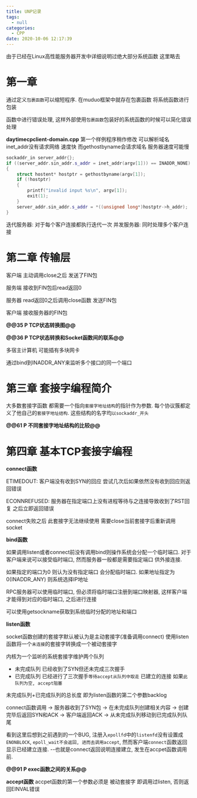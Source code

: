 ```yaml
---
title: UNP记录
tags:
  - null
categories:
  - CPP
date: 2020-10-06 12:17:39
---
```


由于已经在Linux高性能服务器开发中详细说明过绝大部分系统函数 这里略去

# 第一章

通过定义`包裹函数`可以缩短程序. 在muduo框架中就存在包裹函数 将系统函数进行包装

函数中进行错误处理, 这样外部使用`包裹函数`包装好的系统函数的时候可以简化错误处理


**daytimecpclient-domain.cpp**
第一个样例程序稍作修改 可以解析域名  inet_addr没有请求网络 速度快 而gethostbyname会请求域名
服务器速度可能慢
```c++
sockaddr_in server_addr{};
if ((server_addr.sin_addr.s_addr = inet_addr(argv[1])) == INADDR_NONE)
{
    struct hostent* hostptr = gethostbyname(argv[1]);
    if (!hostptr)
    {
        printf("invalid input %s\n", argv[1]);
        exit(1);
    }
    server_addr.sin_addr.s_addr = *((unsigned long*)hostptr->h_addr);
}
```

迭代服务器: 对于每个客户连接都执行迭代一次
并发服务器: 同时处理多个客户连接

#  第二章 传输层

客户端 主动调用close之后 发送了FIN包

服务端 接收到FIN包后read返回0

服务器 read返回0之后调用close函数 发送FIN包

客户端 接收服务器的FIN包

**@@35 P TCP状态转换图@@**


**@@36 P TCP状态转换和Socket函数间的联系@@**


多宿主计算机  可能插有多块网卡

通过bind到INADDR_ANY来监听多个接口的同一个端口


# 第三章 套接字编程简介

大多数套接字函数 都需要一个指向`套接字地址结构`的指针作为参数. 每个协议簇都定义了他自己的`套接字地址结构`. 这些结构的名字均`以sockaddr_开头`


**@@61 P 不同套接字地址结构的比较@@**


# 第四章 基本TCP套接字编程

**connect函数**

ETIMEDOUT: 客户端没有收到SYN的回应 尝试几次后如果依然没有收到回应则返回错误

ECONNREFUSED: 服务器在指定端口上没有进程等待与之连接导致收到了RST回复  之后立即返回错误

connect失败之后 此套接字无法继续使用 需要close当前套接字后重新调用socket

**bind函数**

如果调用listen或者connect前没有调用bind则操作系统会分配一个临时端口. 对于客户端来说可以接受临时端口, 然而服务器一般都是需要指定端口 供外接连接. 

如果指定的端口为0 则认为没有指定端口 会分配临时端口. 如果地址指定为0(INADDR_ANY) 则系统选择IP地址

RPC服务器可以使用临时端口, 但必须将临时端口注册到端口映射器, 这样客户端才能得到对应的临时端口, 之后进行连接

可以使用getsockname获取到系统临时分配的地址和端口

**listen函数**

socket函数创建的套接字默认被认为是主动套接字(准备调用connect) 使用listen函数将一个`未连接`的套接字转换成一个被动套接字

内核为一个监听的系统套接字维护两个队列
- 未完成队列 已经收到了SYN但还未完成三次握手
- 已完成队列 已经进行了三次握手`等待accept从队列中取走` 已建立的连接 如果`此队列为空, accept阻塞`

未完成队列+已完成队列的总长度 即为listen函数的第二个参数backlog

connect函数调用 -> 服务器收到了SYN包 -> 在未完成队列创建相关内容 -> 创建完毕后返回SYN和ACK -> 客户端返回ACK -> 从未完成队列移动到已完成队列队尾


看到这里后想到之前遇到的一个BUG, 注册入`epollfd`中的`listenfd`没有设置成`ENONBLOCK`, `epoll_wait不会返回, 进而去调用accept`, 然而客户端`connect`函数返回显示已经建立连接.  --也就是connect返回说明连接建立, 发生在accpet函数调用前.



**@@91 P exec函数之间的关系@@**

**accept函数**
accpet函数的第一个参数必须是 被动套接字 即调用过listen, 否则返回EINVAL错误